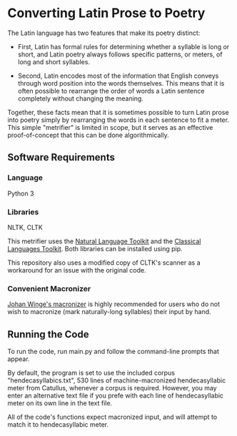 # Converting Latin Prose to Poetry

The Latin language has two features that make its poetry distinct:

* First, Latin has formal rules for determining whether a syllable is long or short, and Latin poetry always follows specific patterns, or meters, of long and short syllables.  

* Second, Latin encodes most of the information that English conveys through word position into the words themselves.  This means that it is often possible to rearrange the order of words a Latin sentence completely without changing the meaning.

Together, these facts mean that it is sometimes possible to turn Latin prose into poetry simply by rearranging the words in each sentence to fit a meter.  This simple "metrifier" is limited in scope, but it serves as an effective proof-of-concept that this can be done algorithmically.

## Software Requirements

### Language

Python 3

### Libraries

NLTK, CLTK

This metrifier uses the [Natural Language Toolkit](https://www.nltk.org/) and the [Classical Languages Toolkit](http://cltk.org/).  Both libraries can be installed using pip.

This repository also uses a modified copy of CLTK's scanner as a workaround for an issue with the original code.

### Convenient Macronizer

[Johan Winge's macronizer](http://stp.lingfil.uu.se/~winge/macronizer/index.py) is highly recommended for users who do not wish to macronize (mark naturally-long syllables) their input by hand.

## Running the Code

To run the code, run main.py and follow the command-line prompts that appear.

By default, the program is set to use the included corpus "hendecasyllabics.txt", 530 lines of machine-macronized hendecasyllabic meter from Catullus, whenever a corpus is required.  However, you may enter an alternative text file if you prefe with each line of hendecasyllabic meter on its own line in the text file.

All of the code's functions expect macronized input, and will attempt to match it to hendecasyllabic meter.